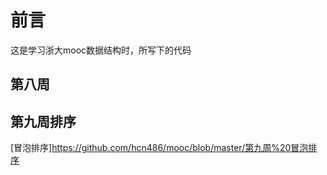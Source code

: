 # 前言 
这是学习浙大mooc数据结构时，所写下的代码


## 第八周

## 第九周排序
[冒泡排序]<https://github.com/hcn486/mooc/blob/master/第九周%20冒泡排序>
